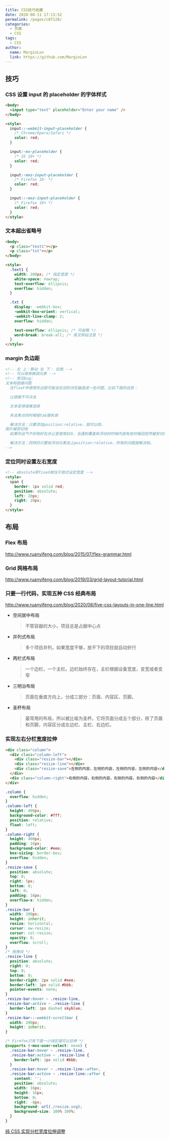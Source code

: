 ```yaml
---
title: CSS技巧收藏
date: 2020-08-11 17:13:52
permalink: /pages/c8f128/
categories:
  - 页面
  - CSS
tags:
  - CSS
author:
  name: MarginLon
  link: https://github.com/MarginLon
---
```


## 技巧

### CSS 设置 input 的 placeholder 的字体样式

```html
<body>
  <input type="text" placeholder="Enter your name" />
</body>

<style>
  input::-webkit-input-placeholder {
    /* Chrome/Opera/Safari */
    color: red;
  }

  input:-ms-placeholder {
    /* IE 10+ */
    color: red;
  }

  input:-moz-input-placeholder {
    /* Firefox 18- */
    color: red;
  }

  input::-moz-input-placeholder {
    /* Firefox 19+ */
    color: red;
  }
</style>
```

### 文本超出省略号

```html
<body>
  <p class="text1"></p>
  <p class="txt"></p>
</body>

<style>
  .text1 {
    width: 200px; /* 指定宽度 */
    white-space: nowrap;
    text-overflow: ellipsis;
    overflow: hidden;
  }

  .txt {
    display: -webkit-box;
    -webkit-box-orient: vertical;
    -webkit-line-clamp: 2;
    overflow: hidden;

    text-overflow: ellipsis; /* 可省略 */
    word-break: break-all; /* 英文网站注意 */
  }
</style>
```

### margin 负边距

```html
<!-- 左 上：移动 右 下： 拉取 -->
<!-- 可以用来微调元素 -->
<!-- 常见bug:
文本和链接问题
  在float中使用负边距可能会在旧的浏览器造成一些问题，比如下面的这些：

  让链接不可点击

  文本变得很难选择

  失去焦点的时候按tab键失效

  解决方法：只要添加position:relative，就可以啦。
图片被剪切啦
  如果你运气不好刚好在办公室使用IE6，当遇到覆盖和浮动的时候内容有些时候回突然被剪切掉。

  解决方法：同样的只要给浮动元素加上position:relative，所有的问题就解决啦。
-->
```

### 定位同时设置左右宽度

```html
<!-- absolute和fixed相当于隐式设定宽度 -->
<style>
  span {
    border: 1px solid red;
    position: absolute;
    left: 20px;
    right: 20px;
  }
</style>
```

## 布局

### Flex 布局

<http://www.ruanyifeng.com/blog/2015/07/flex-grammar.html>

### Grid 网格布局

<http://www.ruanyifeng.com/blog/2019/03/grid-layout-tutorial.html>

### 只要一行代码，实现五种 CSS 经典布局

<http://www.ruanyifeng.com/blog/2020/08/five-css-layouts-in-one-line.html>

- 空间居中布局
  > 不管容器的大小，项目总是占据中心点
- 并列式布局
  > 多个项目并列，如果宽度不够，放不下的项目就自动折行
- 两栏式布局
  > 一个边栏，一个主栏。边栏始终存在，主栏根据设备宽度，变宽或者变窄
- 三明治布局
  > 页面在垂直方向上，分成三部分：页眉、内容区、页脚。
- 圣杯布局
  > 最常用的布局，所以被比喻为圣杯。它将页面分成五个部分，除了页眉和页脚，内容区分成左边栏、主栏、右边栏。

### 实现左右分栏宽度拉伸

```html
<div class="column">
  <div class="column-left">
    <div class="resize-bar"></div>
    <div class="resize-line"></div>
    <div class="resize-save">左侧的内容，左侧的内容，左侧的内容，左侧的内容</div>
  </div>
  <div class="column-right">右侧的内容，右侧的内容，右侧的内容，右侧的内容</div>
</div>
```

```css
.column {
  overflow: hidden;
}
.column-left {
  height: 400px;
  background-color: #fff;
  position: relative;
  float: left;
}
.column-right {
  height: 400px;
  padding: 16px;
  background-color: #eee;
  box-sizing: border-box;
  overflow: hidden;
}
.resize-save {
  position: absolute;
  top: 0;
  right: 5px;
  bottom: 0;
  left: 0;
  padding: 16px;
  overflow-x: hidden;
}
.resize-bar {
  width: 200px;
  height: inherit;
  resize: horizontal;
  cursor: ew-resize;
  cursor: col-resize;
  opacity: 0;
  overflow: scroll;
}
/* 拖拽线 */
.resize-line {
  position: absolute;
  right: 0;
  top: 0;
  bottom: 0;
  border-right: 2px solid #eee;
  border-left: 1px solid #bbb;
  pointer-events: none;
}
.resize-bar:hover ~ .resize-line,
.resize-bar:active ~ .resize-line {
  border-left: 1px dashed skyblue;
}
.resize-bar::-webkit-scrollbar {
  width: 200px;
  height: inherit;
}

/* Firefox只有下面一小块区域可以拉伸 */
@supports (-moz-user-select: none) {
  .resize-bar:hover ~ .resize-line,
  .resize-bar:active ~ .resize-line {
    border-left: 1px solid #bbb;
  }
  .resize-bar:hover ~ .resize-line::after,
  .resize-bar:active ~ .resize-line::after {
    content: '';
    position: absolute;
    width: 16px;
    height: 16px;
    bottom: 0;
    right: -8px;
    background: url(./resize.svg);
    background-size: 100% 100%;
  }
}
```

[纯 CSS 实现分栏宽度拉伸调整](https://www.zhangxinxu.com/study/201903/css-idea/behavior-stretch.php?aside=0)
